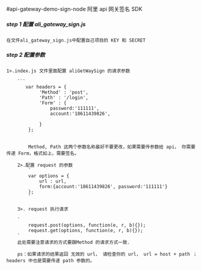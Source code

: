 #api-gateway-demo-sign-node 阿里 api 网关签名 SDK

##### step 1 配置 ali_gateway_sign.js

    在文件ali_gateway_sign.js中配置自己项目的 KEY 和 SECRET

##### step 2 配置参数

    1>.index.js 文件里面配置 aliGetWaySign 的请求参数

        ```
           var headers = {
                'Method' : 'post',
                'Path' : '/login',
                'Form' : {
                    password:'111111',
                    account:'18611439826',

                }
            };
```

        Method, Path 这两个参数名称最好不要更改，如果需要传参数给 api， 你需要传递 Form，格式如上，需要签名。

    2>.配置 request 的参数
        `
        var options = {
            url : url,
            form:{account:'18611439826', password:'111111'}
        };
        `

    3>. request 执行请求

    `
        request.post(options, function(e, r, b){});
        request.get(options, function(e, r, b){});
    `
    此处需要注意请求的方式要跟Method 的请求方式一致.

    ps：如果请求的结果返回 无效的 url， 请检查你的 url， url = host + path ；headers 中也是需要传递 path 参数的。
